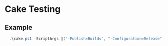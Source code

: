 # Cake Testing
## Example
```PowerShell
  .\cake.ps1 -ScriptArgs @("-Publish=Builds", "-Configuration=Release")
```
